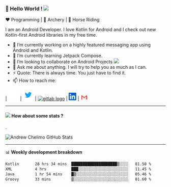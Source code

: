 ### 👋 Hello World !  <img src="https://github.com/TheDudeThatCode/TheDudeThatCode/blob/master/Assets/Earth.gif" width="24px">
  
:heart: Programming | :muscle: Archery | :horse: Horse Riding
  
I am an Android Developer. I love Kotlin for Android and I check out new Kotlin-first Android libraries in my free time.

- 🔭 I’m currently working on a highly featured messaging app using Android and Kotlin.
- 🌱 I’m currently learning Jetpack Compose.
- 👯 I’m looking to collaborate on Android Projects <img src="https://media.giphy.com/media/WUlplcMpOCEmTGBtBW/giphy.gif" width="30">
- 💬 Ask me about anything. I will try to help you as much as I can.
- ⚡ Quote: There is always time. You just have to find it.
- 📫 How to reach me:

| [<img src="https://raw.githubusercontent.com/Delta456/Delta456/master/img/github.png" alt="github logo" width="34">](https://github.com/Andre-max) | [<img src="https://raw.githubusercontent.com/Delta456/Delta456/master/img/twitter.png" alt="twitter logo" width="34">](https://twitter.com/TheOnlyOneCode) |  [<img src="https://raw.githubusercontent.com/Delta456/Delta456/master/img/gitlab.png" alt="gitlab logo" width="24">](https://gitlab.com/Andre-max) |  [<img src="https://github.com/Amchuz/Amchuz/blob/master/linkedin.jpeg" alt="linkedin logo" width="24">](https://www.linkedin.com/in/andrew-chelimo-63ba441b6/) |  [<img src="https://github.com/Amchuz/Amchuz/blob/master/gmail.jpeg" alt="gmail logo" width="24">](andrewchelimo2000@gmail.com)

----

#### <img src="https://media.giphy.com/media/VgCDAzcKvsR6OM0uWg/giphy.gif" width="70"> How about some stats ?
  
.    
   
![Andrew Chelimo GitHub Stats](https://github-readme-stats.vercel.app/api?username=Andre-max&show_icons=true&hide_border=true&&count_private=true&include_all_commits=true)

-------

📊 **Weekly development breakdown**
<!--START_SECTION:waka-->
```text
Kotlin       28 hrs 34 mins  ████████████████████▒░░░░   81.50 % 
XML          4 hrs           ███░░░░░░░░░░░░░░░░░░░░░░   11.45 % 
Java         1 hr 54 mins    █▒░░░░░░░░░░░░░░░░░░░░░░░   05.46 % 
Groovy       33 mins         ▒░░░░░░░░░░░░░░░░░░░░░░░░   01.60 % 
```
<!--END_SECTION:waka-->
